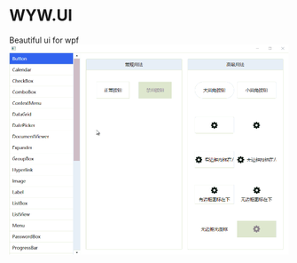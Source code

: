 # WYW.UI
Beautiful ui for wpf
![gif](https://github.com/wyw2012/WYW.UI/blob/main/screenshots/main.gif)
